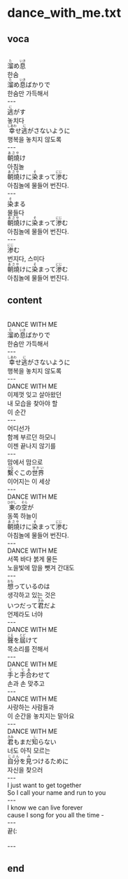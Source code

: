 <h1>dance_with_me.txt</h1>
<h2>voca</h2><br>
<Ruby>溜<rt>た</rt></Ruby>め<Ruby>息<rt>いき</rt></Ruby><br>
한숨<br>
<Ruby>溜<rt>た</rt></Ruby>め<Ruby>息<rt>いき</rt></Ruby>ばかりで<br>
한숨만 가득해서<br>
---<br>
<Ruby>逃<rt>に</rt></Ruby>がす<br>
놓치다<br>
<Ruby>幸<rt>しあわ</rt></Ruby>せ<Ruby>逃<rt>に</rt></Ruby>がさないように<br>
행복을 놓치지 않도록<br>
---<br>
<Ruby>朝燒<rt>あさや</rt></Ruby>け<br>
아침놀<br>
<Ruby>朝燒<rt>あさや</rt></Ruby>けに<Ruby>染<rt>そ</rt></Ruby>まって<Ruby>渗<rt>にじ</rt></Ruby>む<br>
아침놀에 물들어 번진다.<br>
---<br>
<Ruby>染<rt>そ</rt></Ruby>まる<br>
물들다<br>
<Ruby>朝燒<rt>あさや</rt></Ruby>けに<Ruby>染<rt>そ</rt></Ruby>まって<Ruby>渗<rt>にじ</rt></Ruby>む<br>
아침놀에 물들어 번진다.<br>
---<br>
<Ruby>渗<rt>にじ</rt></Ruby>む<br>
번지다, 스미다<br>
<Ruby>朝燒<rt>あさや</rt></Ruby>けに<Ruby>染<rt>そ</rt></Ruby>まって<Ruby>渗<rt>にじ</rt></Ruby>む<br>
아침놀에 물들어 번진다.<br>
<h2>content</h2><br>
DANCE WITH ME<br>
<Ruby>溜<rt>た</rt></Ruby>め<Ruby>息<rt>いき</rt></Ruby>ばかりで<br>
한숨만 가득해서<br>
---<br>
<Ruby>幸<rt>しあわ</rt></Ruby>せ<Ruby>逃<rt>に</rt></Ruby>がさないように<br>
행복을 놓치지 않도록<br>
---<br>
DANCE WITH ME<br>
이제껏 잊고 살아왔던<br>
내 모습을 찾아야 할<br>
이 순간<br>
---<br>
어디선가<br>
함께 부르던 하모니<br>
이젠 끝나지 않기를<br>
---<br>
맘에서 맘으로<br>
<Ruby>繫<rt>つな</rt></Ruby>ぐこの<Ruby>世界<rt>せかい</rt></Ruby><br>
이어지는 이 세상<br>
---<br>
DANCE WITH ME<br>
<Ruby>東<rt>ひがし</rt></Ruby>の<Ruby>空<rt>そら</rt></Ruby>が<br>
동쪽 하늘이<br>
<Ruby>朝燒<rt>あさや</rt></Ruby>けに<Ruby>染<rt>そ</rt></Ruby>まって<Ruby>渗<rt>にじ</rt></Ruby>む<br>
아침놀에 물들어 번진다.<br>
---<br>
DANCE WITH ME<br>
서쪽 바다 붉게 물든<br>
노을빛에 맘을 뺏겨 간대도<br>
---<br>
<Ruby>想<rt>おも</rt></Ruby>っているのは<br>
생각하고 있는 것은<br>
いつだって<Ruby>君<rt>きみ</rt></Ruby>だよ<br>
언제라도 너야<br>
---<br>
DANCE WITH ME<br>
<Ruby>聲<rt>こえ</rt></Ruby>を<Ruby>屆<rt>とど</rt></Ruby>けて<br>
목소리를 전해서<br>
---<br>
DANCE WITH ME<br>
<Ruby>手<rt>て</rt></Ruby>と<Ruby>手<rt>て</rt></Ruby><Ruby>合<rt>あ</rt></Ruby>わせて<br>
손과 손 맞추고<br>
---<br>
DANCE WITH ME<br>
사랑하는 사람들과<br>
이 순간을 놓치지는 말아요<br>
---<br>
DANCE WITH ME<br>
<Ruby>君<rt>きみ</rt></Ruby>もまだ<Ruby>知<rt>し</rt></Ruby>らない<br>
너도 아직 모르는<br>
<Ruby>自分<rt>じぶん</rt></Ruby>を<Ruby>見<rt>み</rt></Ruby>つけるために<br>
자신을 찾으러<br>
---<br>
I just want to get together<br>
So I call your name and run to you<br>
---<br>
I know we can live forever<br>
cause I song for you all the time -<br>
---<br>
끝(:<br>
<br>---
<h2>end</h2>